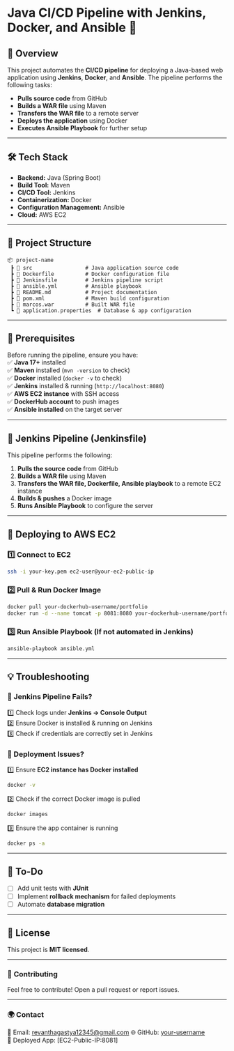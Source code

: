 
# **Java CI/CD Pipeline with Jenkins, Docker, and Ansible** 🚀  

## **📌 Overview**  
This project automates the **CI/CD pipeline** for deploying a Java-based web application using **Jenkins**, **Docker**, and **Ansible**. The pipeline performs the following tasks:  
- **Pulls source code** from GitHub  
- **Builds a WAR file** using Maven  
- **Transfers the WAR file** to a remote server  
- **Deploys the application** using Docker  
- **Executes Ansible Playbook** for further setup  

---

## **🛠️ Tech Stack**  
- **Backend:** Java (Spring Boot)  
- **Build Tool:** Maven  
- **CI/CD Tool:** Jenkins  
- **Containerization:** Docker  
- **Configuration Management:** Ansible  
- **Cloud:** AWS EC2  

---

## **📂 Project Structure**  
```
📦 project-name
 ┣ 📂 src                 # Java application source code
 ┣ 📜 Dockerfile          # Docker configuration file
 ┣ 📜 Jenkinsfile         # Jenkins pipeline script
 ┣ 📜 ansible.yml         # Ansible playbook
 ┣ 📜 README.md           # Project documentation
 ┣ 📜 pom.xml             # Maven build configuration
 ┣ 📜 marcos.war          # Built WAR file
 ┗ 📜 application.properties  # Database & app configuration
```

---

## **🚀 Prerequisites**  
Before running the pipeline, ensure you have:  
✅ **Java 17+** installed  
✅ **Maven** installed (`mvn -version` to check)  
✅ **Docker** installed (`docker -v` to check)  
✅ **Jenkins** installed & running (`http://localhost:8080`)  
✅ **AWS EC2 instance** with SSH access  
✅ **DockerHub account** to push images  
✅ **Ansible installed** on the target server  

---

## **📝 Jenkins Pipeline (Jenkinsfile)**  
This pipeline performs the following:  
1. **Pulls the source code** from GitHub  
2. **Builds a WAR file** using Maven  
3. **Transfers the WAR file, Dockerfile, Ansible playbook** to a remote EC2 instance  
4. **Builds & pushes** a Docker image  
5. **Runs Ansible Playbook** to configure the server  

---

## **🚀 Deploying to AWS EC2**  

### **1️⃣ Connect to EC2**  
```bash
ssh -i your-key.pem ec2-user@your-ec2-public-ip
```

### **2️⃣ Pull & Run Docker Image**  
```bash
docker pull your-dockerhub-username/portfolio
docker run -d --name tomcat -p 8081:8080 your-dockerhub-username/portfolio
```

### **3️⃣ Run Ansible Playbook** (If not automated in Jenkins)  
```bash
ansible-playbook ansible.yml
```



---

## **💡 Troubleshooting**  

### **🔴 Jenkins Pipeline Fails?**  
1️⃣ Check logs under **Jenkins → Console Output**  
2️⃣ Ensure Docker is installed & running on Jenkins  
3️⃣ Check if credentials are correctly set in Jenkins  

### **🔴 Deployment Issues?**  
1️⃣ Ensure **EC2 instance has Docker installed**  
```bash
docker -v
```
2️⃣ Check if the correct Docker image is pulled  
```bash
docker images
```
3️⃣ Ensure the app container is running  
```bash
docker ps -a
```

---

## **📝 To-Do**  
- [ ] Add unit tests with **JUnit**  
- [ ] Implement **rollback mechanism** for failed deployments  
- [ ] Automate **database migration**  

---

## **📜 License**  
This project is **MIT licensed**.  

---

### 🎯 **Contributing**  
Feel free to contribute! Open a pull request or report issues.  

---

### **🌍 Contact**  
📧 Email: revanthagastya12345@gmail.com 
🌐 GitHub: [your-username](https://github.com/Revanth-1707)  
🚀 Deployed App: [EC2-Public-IP:8081]  
